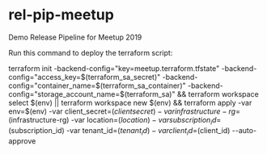# rel-pip-meetup
Demo Release Pipeline for Meetup 2019

Run this command to deploy the terraform script:

terraform init  -backend-config="key=meetup.terraform.tfstate" -backend-config="access_key=$(terraform_sa_secret)" -backend-config="container_name=$(terraform_sa_container)" -backend-config="storage_account_name=$(terraform_sa)" && terraform workspace select $(env) || terraform workspace new $(env) && terraform apply -var env=$(env) -var client_secret=$(clientsecret) -var infrastructure-rg=$(infrastructure-rg) -var location=$(location) -var subscription_id=$(subscription_id) -var tenant_id=$(tenant_id) -var client_id=$(client_id) --auto-approve
